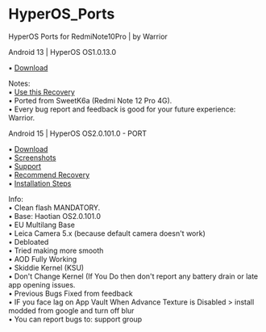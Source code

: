 # HyperOS_Ports
HyperOS Ports for RedmiNote10Pro | by Warrior<br/>

Android 13 | HyperOS OS1.0.13.0<br/>

  ▪️ [Download](https://devuploads.com/avkg98u0wswg)<br/>
  
   Notes:<br/>
   ▪️ [Use this Recovery](https://t.me/xiaomi_eu_ports/31)<br/>
     • Ported from SweetK6a (Redmi Note 12 Pro 4G).<br/>
     • Every bug report and feedback is good for your future experience: Warrior.<br/>
  
Android 15 | HyperOS OS2.0.101.0 - PORT<br/>
  
   ▪️ [Download](https://devuploads.com/j1expcg4mv7a)<br/>
   ▪️ [Screenshots](https://t.me/Xiaomi_EU_Ports/80)<br/>
   ▪️ [Support](https://t.me/XiaomiEUPortsGroup)<br/>
   ▪️ [Recommend Recovery](https://t.me/xiaomi_eu_ports/31)<br/>
   ▪️ [Installation Steps](https://t.me/XiaomiEUPortsGroup/276)<br/>

   Info:<br/>
     • Clean flash MANDATORY.  
     • Base: Haotian OS2.0.101.0  
     • EU Multilang Base  
     • Leica Camera 5.x (because default camera doesn't work)  
     • Debloated  
     • Tried making more smooth  
     • AOD Fully Working  
     • Skiddie Kernel (KSU)  
     • Don't Change Kernel (If You Do then don't report any battery drain or late app opening issues.  
     • Previous Bugs Fixed from feedback   
     • IF you face lag on App Vault When Advance Texture is Disabled > install modded from google and turn off blur  
     • You can report bugs to: support group  
